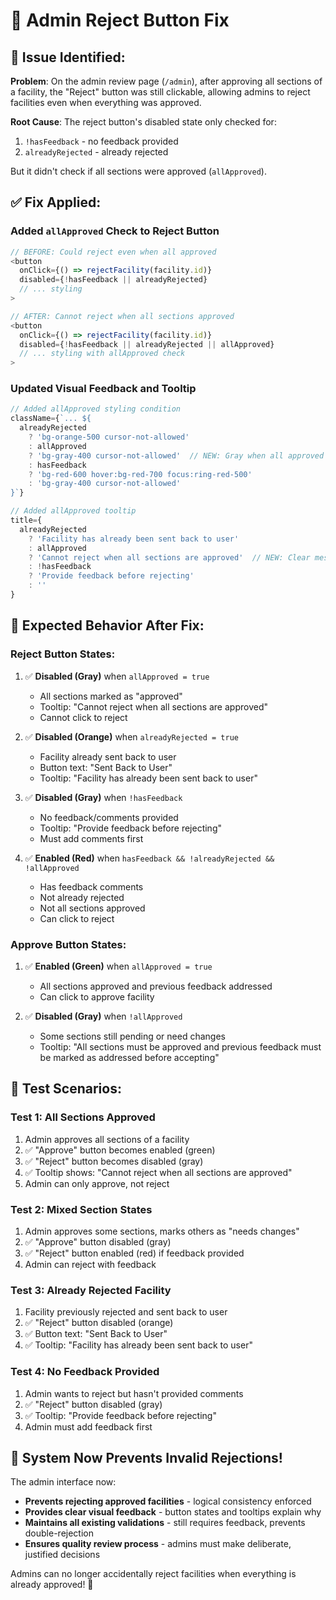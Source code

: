 # 🔧 Admin Reject Button Fix

## 🐛 **Issue Identified:**

**Problem**: On the admin review page (`/admin`), after approving all sections of a facility, the "Reject" button was still clickable, allowing admins to reject facilities even when everything was approved.

**Root Cause**: The reject button's disabled state only checked for:
1. `!hasFeedback` - no feedback provided
2. `alreadyRejected` - already rejected

But it didn't check if all sections were approved (`allApproved`).

## ✅ **Fix Applied:**

### **Added `allApproved` Check to Reject Button**
```typescript
// BEFORE: Could reject even when all approved
<button
  onClick={() => rejectFacility(facility.id)}
  disabled={!hasFeedback || alreadyRejected}
  // ... styling
>

// AFTER: Cannot reject when all sections approved
<button
  onClick={() => rejectFacility(facility.id)}
  disabled={!hasFeedback || alreadyRejected || allApproved}
  // ... styling with allApproved check
>
```

### **Updated Visual Feedback and Tooltip**
```typescript
// Added allApproved styling condition
className={`... ${
  alreadyRejected
    ? 'bg-orange-500 cursor-not-allowed'
    : allApproved
    ? 'bg-gray-400 cursor-not-allowed'  // NEW: Gray when all approved
    : hasFeedback 
    ? 'bg-red-600 hover:bg-red-700 focus:ring-red-500' 
    : 'bg-gray-400 cursor-not-allowed'
}`}

// Added allApproved tooltip
title={
  alreadyRejected 
    ? 'Facility has already been sent back to user' 
    : allApproved
    ? 'Cannot reject when all sections are approved'  // NEW: Clear message
    : !hasFeedback 
    ? 'Provide feedback before rejecting' 
    : ''
}
```

## 🎯 **Expected Behavior After Fix:**

### **Reject Button States:**
1. ✅ **Disabled (Gray)** when `allApproved = true`
   - All sections marked as "approved"
   - Tooltip: "Cannot reject when all sections are approved"
   - Cannot click to reject

2. ✅ **Disabled (Orange)** when `alreadyRejected = true`
   - Facility already sent back to user
   - Button text: "Sent Back to User"
   - Tooltip: "Facility has already been sent back to user"

3. ✅ **Disabled (Gray)** when `!hasFeedback`
   - No feedback/comments provided
   - Tooltip: "Provide feedback before rejecting"
   - Must add comments first

4. ✅ **Enabled (Red)** when `hasFeedback && !alreadyRejected && !allApproved`
   - Has feedback comments
   - Not already rejected
   - Not all sections approved
   - Can click to reject

### **Approve Button States:**
1. ✅ **Enabled (Green)** when `allApproved = true`
   - All sections approved and previous feedback addressed
   - Can click to approve facility

2. ✅ **Disabled (Gray)** when `!allApproved`
   - Some sections still pending or need changes
   - Tooltip: "All sections must be approved and previous feedback must be marked as addressed before accepting"

## 🧪 **Test Scenarios:**

### **Test 1: All Sections Approved**
1. Admin approves all sections of a facility
2. ✅ "Approve" button becomes enabled (green)
3. ✅ "Reject" button becomes disabled (gray)
4. ✅ Tooltip shows: "Cannot reject when all sections are approved"
5. Admin can only approve, not reject

### **Test 2: Mixed Section States**
1. Admin approves some sections, marks others as "needs changes"
2. ✅ "Approve" button disabled (gray)
3. ✅ "Reject" button enabled (red) if feedback provided
4. Admin can reject with feedback

### **Test 3: Already Rejected Facility**
1. Facility previously rejected and sent back to user
2. ✅ "Reject" button disabled (orange)
3. ✅ Button text: "Sent Back to User"
4. ✅ Tooltip: "Facility has already been sent back to user"

### **Test 4: No Feedback Provided**
1. Admin wants to reject but hasn't provided comments
2. ✅ "Reject" button disabled (gray)
3. ✅ Tooltip: "Provide feedback before rejecting"
4. Admin must add feedback first

## 🎉 **System Now Prevents Invalid Rejections!**

The admin interface now:
- **Prevents rejecting approved facilities** - logical consistency enforced
- **Provides clear visual feedback** - button states and tooltips explain why
- **Maintains all existing validations** - still requires feedback, prevents double-rejection
- **Ensures quality review process** - admins must make deliberate, justified decisions

Admins can no longer accidentally reject facilities when everything is already approved! 🚀